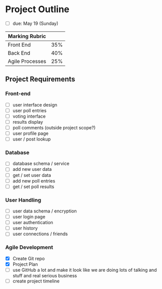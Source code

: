 # Project Outline
- [ ] due: May 19 (Sunday)

| Marking Rubric        |       |
|                     --|     --|     
| Front End 			| 35%   |	
| Back End  			| 40%   |	
| Agile Processes       | 25%	|	

## Project Requirements
### Front-end
- [ ] user interface design
- [ ] user poll entries
- [ ] voting interface
- [ ] results display
- [ ] poll comments (outside project scope?)
- [ ] user profile page
- [ ] user / post lookup
### Database
- [ ] database schema / service
- [ ] add new user data
- [ ] get / set user data
- [ ] add new poll entries
- [ ] get / set poll results

### User Handling
- [ ] user data schema / encryption
- [ ] user login page
- [ ] user authentication
- [ ] user history
- [ ] user connections / friends

### Agile Development
- [x] Create Git repo
- [x] Project Plan
- [ ] use GitHub a lot and make it look like we are doing lots of talking and stuff and real serious business
- [ ] create project timeline
